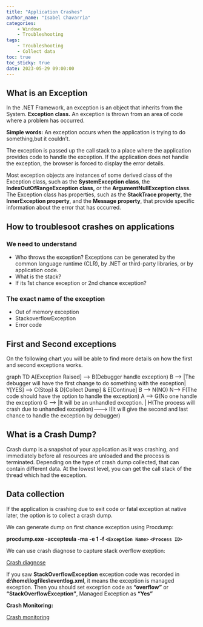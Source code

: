 ```yaml
---
title: "Application Crashes"
author_name: "Isabel Chavarria"
categories:
    - Windows
    - Troubleshooting
tags:
    - Troubleshooting
    - Collect data
toc: true
toc_sticky: true
date: 2023-05-29 09:00:00
---
```


<html>
<head>
  <!-- Google tag (gtag.js) -->
<script async src="https://www.googletagmanager.com/gtag/js?id=G-0DC5DVJXR5"></script>
<script>
  window.dataLayer = window.dataLayer || [];
  function gtag(){dataLayer.push(arguments);}
  gtag('js', new Date());

  gtag('config', 'G-0DC5DVJXR5');
</script>
</head>
</html>

## What is an Exception

In the .NET Framework, an exception is an object that inherits from the System.
**Exception class.**
An exception is thrown from an area of code where a problem has occurred.

**Simple words:** An exception occurs when the application is trying to do
something,but it couldn’t.

The exception is passed up the call stack to a place where the application provides
code to handle the exception. If the application does not handle the
exception, the browser is forced to display the error details.

Most exception objects are instances of some derived class of the
Exception class, such as the **SystemException class**,
the **IndexOutOfRangeException class,** or the **ArgumentNullException class**.
The Exception class has properties, such as the **StackTrace property**,
the **InnerException property**, and the **Message property**, that provide
specific information about the error that has occurred.

## How to troublesoot crashes on applications

### We need to understand

- Who throws the exception? Exceptions can be generated by the common language
 runtime (CLR), by .NET or third-party libraries, or by application code.
- What is the stack?
- If its 1st chance exception or 2nd chance exception?

### The exact name of the exception

- Out of memory exception
- StackoverflowException
- Error code

## First and Second exceptions

On the following chart you will be able to find more details on how the first
and second exceptions works.

<div class="mermaid">
graph TD
A[Exception Raised] --> B(Debugger handle exception)
B --> |The debugger will have the first change to do something with the exception| Y[YES] --> C(Stop) & D[Collect Dump] & E[Continue]
B --> N(NO)
N--> F(The code should have the option to handle the exception)
A --> G(No one handle the exception)
G --> |It will be an unhandled exception. | H(The process will crash due to unhandled exception)---> I(It will give the second and last chance to handle the exception by debugger)
 </div>

## What is a Crash Dump?

Crash dump is a snapshot of your application as it was crashing, and immediately
before all resources are unloaded and the process is terminated.
Depending on the type of crash dump collected, that can contain different data.
At the lowest level, you can get the call stack of the thread which had the
exception.

## Data collection

If the application is crashing due to exit code or fatal exception at native
later, the option is to collect a crash dump.

We can generate dump on first chance exception using Procdump:

**procdump.exe -accepteula -ma -e 1 -f `<Exception Name>` `<Process ID>`**

We can use crash diagnose to capture stack overflow exeption:

[Crash diagnose](https://docs.microsoft.com/en-us/archive/blogs/asiatech/how-to-use-crash-diagnoser-to-capture-stack-overflow-exception-dump-in-mvc-web-app-on-microsoft-azure)

If you saw **StackOverflowException** exception code was
recorded in **d:\home\logfiles\eventlog.xml**,
it means the exception is managed exception. Then you should set exception
code as **“overflow”** or **“StackOverflowException”**, Managed Exception as **“Yes”**

**Crash Monitoring:**

[Crash monitoring](https://azure.github.io/AppService/2020/08/11/Crash-Monitoring-Feature-in-Azure-App-Service )